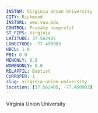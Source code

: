 ```yaml
---
INSTNM: Virginia Union University
CITY: Richmond
INSTURL: www.vuu.edu
CONTROL: Private nonprofit
ST_FIPS: Virginia
LATITUDE: 37.562405
LONGITUDE: -77.450903
HBCU: 1.0
PBI: 0.0
MENONLY: 0.0
WOMENONLY: 0.0
RELAFFIL: Baptist
CURROPER: 1
slug: virginia-union-university
location: [37.562405, -77.450903]
---
```

Virginia Union University